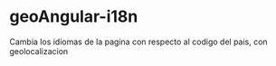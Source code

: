geoAngular-i18n
===============

Cambia los idiomas de la pagina con respecto al codigo del pais, con geolocalizacion
